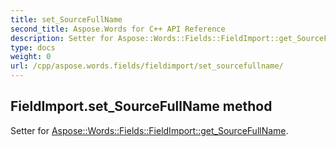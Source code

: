 ```yaml
---
title: set_SourceFullName
second_title: Aspose.Words for C++ API Reference
description: Setter for Aspose::Words::Fields::FieldImport::get_SourceFullName. 
type: docs
weight: 0
url: /cpp/aspose.words.fields/fieldimport/set_sourcefullname/
---
```

## FieldImport.set_SourceFullName method


Setter for [Aspose::Words::Fields::FieldImport::get_SourceFullName](./get_sourcefullname/).

